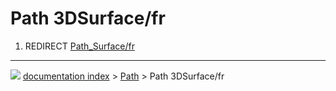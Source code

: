# Path 3DSurface/fr
1.  REDIRECT [Path\_Surface/fr](Path_Surface/fr.md)



---
![](images/Right_arrow.png) [documentation index](../README.md) > [Path](Path_Workbench.md) > Path 3DSurface/fr
